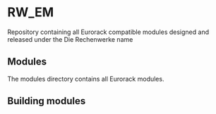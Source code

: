 # RW_EM
Repository containing all Eurorack compatible modules designed and released under the Die Rechenwerke name

## Modules

The modules directory contains all Eurorack modules.

## Building modules